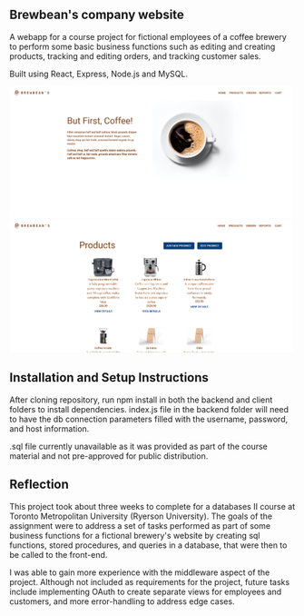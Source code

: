 ## Brewbean's company website

A webapp for a course project for fictional employees of a coffee brewery to perform some basic business functions such as editing and creating products, tracking and editing orders, and tracking customer sales.

Built using React, Express, Node.js and MySQL.

<img src="https://raw.githubusercontent.com/mcruz90/ccps610/main/Screenshot%202022-12-06%20at%2022-57-07%20Brewbean's%20Coffee%20Shop.png" width="500"> <img src="https://raw.githubusercontent.com/mcruz90/ccps610/main/Screenshot%202022-12-06%20at%2022-57-35%20Brewbean's%20Coffee%20Shop.png" width="500">

## Installation and Setup Instructions

After cloning repository, run npm install in both the backend and client folders to install dependencies. index.js file in the backend folder will need to have the db connection parameters filled with the username, password, and host information.

.sql file currently unavailable as it was provided as part of the course material and not pre-approved for public distribution.

## Reflection

This project took about three weeks to complete for a databases II course at Toronto Metropolitan University (Ryerson University). The goals of the assignment were to address a set of tasks performed as part of some business functions for a fictional brewery's website by creating sql functions, stored procedures, and queries in a database, that were then to be called to the front-end. 

I was able to gain more experience with the middleware aspect of the project. Although not included as requirements for the project, future tasks include implementing OAuth to create separate views for employees and customers, and more error-handling to address edge cases.
